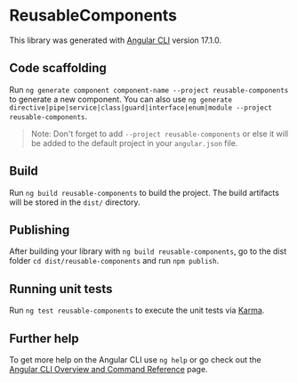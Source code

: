 # ReusableComponents

This library was generated with [Angular CLI](https://github.com/angular/angular-cli) version 17.1.0.

## Code scaffolding

Run `ng generate component component-name --project reusable-components` to generate a new component. You can also use `ng generate directive|pipe|service|class|guard|interface|enum|module --project reusable-components`.
> Note: Don't forget to add `--project reusable-components` or else it will be added to the default project in your `angular.json` file. 

## Build

Run `ng build reusable-components` to build the project. The build artifacts will be stored in the `dist/` directory.

## Publishing

After building your library with `ng build reusable-components`, go to the dist folder `cd dist/reusable-components` and run `npm publish`.

## Running unit tests

Run `ng test reusable-components` to execute the unit tests via [Karma](https://karma-runner.github.io).

## Further help

To get more help on the Angular CLI use `ng help` or go check out the [Angular CLI Overview and Command Reference](https://angular.io/cli) page.
